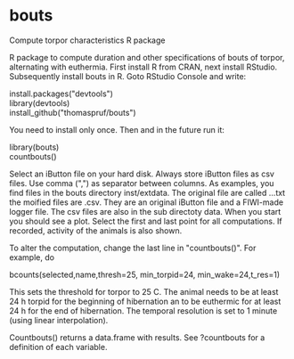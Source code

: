 # bouts
Compute torpor characteristics R package

R package to compute duration and other specifications of bouts of torpor, alternating with euthermia. First install R from CRAN, next install RStudio. Subsequently install bouts in R. Goto RStudio Console and write: 

install.packages("devtools")<br />
library(devtools)<br />
install_github("thomaspruf/bouts")<br />

You need to install only once. Then and in the future run it:

library(bouts)<br />
countbouts()<br />

Select an iButton file on your hard disk. Always store iButton files as csv files. Use comma (",") as separator between columns. As examples, you find files in the bouts directory inst/extdata. The original file are called ...txt the moified files are .csv. They are an original iButton file and a FIWI-made logger file. The csv files are also in the sub directoty data. When you start you should see a plot. Select the first and last point for all computations. If recorded, activity of the animals is also shown.

To alter the computation, change the last line in "countbouts()". For example, do

 bcounts(selected,name,thresh=25, min_torpid=24, min_wake=24,t_res=1)

This sets the threshold for  torpor to 25 C. The animal needs to be at least 24 h torpid for the beginning of hibernation an to be euthermic for at least 24 h for the end of hibernation. The temporal resolution is set to 1 minute (using linear interpolation).

Countbouts() returns a data.frame with results. See ?countbouts for a definition of each variable.
